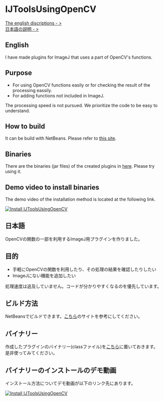 # IJToolsUsingOpenCV

[The english discriptions - >](#English)  
[日本語の説明 - >](#日本語)

## English

I have made plugins for ImageJ that uses a part of OpenCV's functions.

## Purpose

* For using OpenCV functions easily or for checking the result of the processing eassily.
* For adding functions not included in ImageJ.

The processing speed is not pursued. We prioritize the code to be easy to understand.

## How to build

It can be build with NetBeans. Please refer to [this site](https://waku-take-a.github.io/NetBeans%25E3%2581%25AB%25E3%2582%2588%25E3%2582%258BPlugin%25E4%25BD%259C%25E6%2588%2590.html).

## Binaries

There are the binaries (jar files) of the created plugins in [here](https://github.com/WAKU-TAKE-A/IJToolsUsingOpenCV/releases). Please try using it.

## Demo video to install binaries

The demo video of the installation method is located at the following link.

[![Install IJToolsUsingOpenCV](http://img.youtube.com/vi/bDPm80DlXzw/0.jpg)](https://www.youtube.com/watch?v=bDPm80DlXzw)

## 日本語

OpenCVの関数の一部を利用するImageJ用プラグインを作りました。

## 目的

* 手軽にOpenCVの関数を利用したり、その処理の結果を確認したりしたい
* ImageJにない機能を追加したい

処理速度は追及していません。コードが分かりやすくなるのを優先しています。

## ビルド方法

NetBeansでビルドできます。[こちら](https://waku-take-a.github.io/NetBeans%25E3%2581%25AB%25E3%2582%2588%25E3%2582%258BPlugin%25E4%25BD%259C%25E6%2588%2590.html)のサイトを参考にしてください。

## バイナリー

作成したプラグインのバイナリー(classファイル)を[こちら](https://github.com/WAKU-TAKE-A/IJToolsUsingOpenCV/releases)に置いておきます。<br>是非使ってみてください。

## バイナリーのインストールのデモ動画

インストール方法についてデモ動画が以下のリンク先にあります。

[![Install IJToolsUsingOpenCV](http://img.youtube.com/vi/bDPm80DlXzw/0.jpg)](https://www.youtube.com/watch?v=bDPm80DlXzw)
